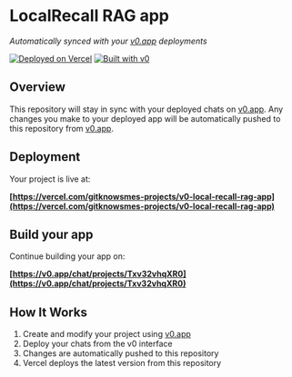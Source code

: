 # LocalRecall RAG app

*Automatically synced with your [v0.app](https://v0.app) deployments*

[![Deployed on Vercel](https://img.shields.io/badge/Deployed%20on-Vercel-black?style=for-the-badge&logo=vercel)](https://vercel.com/gitknowsmes-projects/v0-local-recall-rag-app)
[![Built with v0](https://img.shields.io/badge/Built%20with-v0.app-black?style=for-the-badge)](https://v0.app/chat/projects/Txv32vhqXR0)

## Overview

This repository will stay in sync with your deployed chats on [v0.app](https://v0.app).
Any changes you make to your deployed app will be automatically pushed to this repository from [v0.app](https://v0.app).

## Deployment

Your project is live at:

**[https://vercel.com/gitknowsmes-projects/v0-local-recall-rag-app](https://vercel.com/gitknowsmes-projects/v0-local-recall-rag-app)**

## Build your app

Continue building your app on:

**[https://v0.app/chat/projects/Txv32vhqXR0](https://v0.app/chat/projects/Txv32vhqXR0)**

## How It Works

1. Create and modify your project using [v0.app](https://v0.app)
2. Deploy your chats from the v0 interface
3. Changes are automatically pushed to this repository
4. Vercel deploys the latest version from this repository
